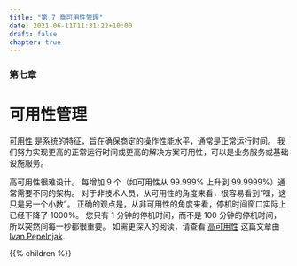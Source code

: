 ```yaml
---
title: "第 7 章可用性管理"
date: 2021-06-11T11:31:22+10:00
draft: false
chapter: true
---
```


### 第七章

# 可用性管理

[可用性](https://en.wikipedia.org/wiki/High_availability) 是系统的特征，旨在确保商定的操作性能水平，通常是正常运行时间。 我们努力实现更高的正常运行时间或更高的解决方案可用性，可以是业务服务或基础设施服务。

高可用性很难设计。 每增加 9 个（如可用性从 99.999% 上升到 99.9999%）通常需要不同的架构。 对于非技术人员，从可用性的角度来看，很容易看到“嘿，这只是另一个小数”。 正确的观点是，从非可用性的角度来看，停机时间窗口实际上已经下降了 1000%。 您只有 1 分钟的停机时间，而不是 100 分钟的停机时间，所以突然间每一秒都很重要。 如需更深入的阅读，请查看 [高可用性](https://blog.ipspace.net/2020/12/50-shades-high-availability.html) 这篇文章由 [Ivan Pepelnjak](https://www.ipspace.net/About_Ivan_Pepelnjak).

{{% children %}}